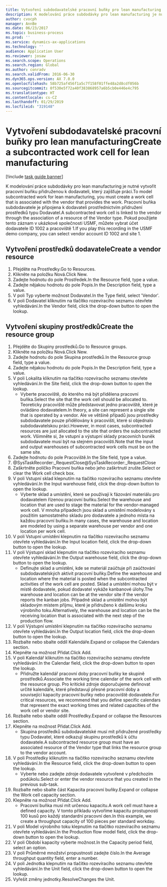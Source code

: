 ```yaml
---
title: Vytvoření subdodavatelské pracovní buňky pro lean manufacturing
description: K modelování práce subdodávky pro lean manufacturing je nutné vytvořit pracovní buňku přidruženou k dodavateli, který zajišťuje práci.
author: cvocph
manager: AnnBe
ms.date: 06/23/2017
ms.topic: business-process
ms.prod: ''
ms.service: dynamics-ax-applications
ms.technology: ''
audience: Application User
ms.reviewer: josaw
ms.search.scope: Operations
ms.search.region: Global
ms.author: conradv
ms.search.validFrom: 2016-06-30
ms.dyn365.ops.version: AX 7.0.0
ms.openlocfilehash: 58b725af456f1a5c7f158f01ffe48a2d8cdf056b
ms.sourcegitcommit: 0f530e5f72a40f383868957a6b5cb0e446e4c795
ms.translationtype: HT
ms.contentlocale: cs-CZ
ms.lasthandoff: 01/29/2019
ms.locfileid: "319148"
---
```

# <a name="create-a-subcontracted-work-cell-for-lean-manufacturing"></a><span data-ttu-id="44539-103">Vytvoření subdodavatelské pracovní buňky pro lean manufacturing</span><span class="sxs-lookup"><span data-stu-id="44539-103">Create a subcontracted work cell for lean manufacturing</span></span>

[!include [task guide banner](../../includes/task-guide-banner.md)]

<span data-ttu-id="44539-104">K modelování práce subdodávky pro lean manufacturing je nutné vytvořit pracovní buňku přidruženou k dodavateli, který zajišťuje práci.</span><span class="sxs-lookup"><span data-stu-id="44539-104">To model subcontracted work for lean manufacturing, you must create a work cell that is associated with the vendor that provides the work.</span></span> <span data-ttu-id="44539-105">Pracovní buňka subdodavatele je připojena k dodavateli prostřednictvím přidružení prostředků typu Dodavatel.</span><span class="sxs-lookup"><span data-stu-id="44539-105">A subcontracted work cell is linked to the vendor through the association of a resource of the Vendor type.</span></span> <span data-ttu-id="44539-106">Pokud použijete tento záznam v ukázkové společnosti USMF, můžete vybrat účet dodavatele ID 1002 a pracoviště 1.</span><span class="sxs-lookup"><span data-stu-id="44539-106">If you play this recording in the USMF demo company, you can select vendor account ID 1002 and site 1.</span></span>


## <a name="create-a-vendor-resource"></a><span data-ttu-id="44539-107">Vytvoření prostředků dodavatele</span><span class="sxs-lookup"><span data-stu-id="44539-107">Create a vendor resource</span></span>
1. <span data-ttu-id="44539-108">Přejděte na Prostředky.</span><span class="sxs-lookup"><span data-stu-id="44539-108">Go to Resources.</span></span>
2. <span data-ttu-id="44539-109">Klikněte na položku Nová.</span><span class="sxs-lookup"><span data-stu-id="44539-109">Click New.</span></span>
3. <span data-ttu-id="44539-110">Zadejte hodnotu do pole Prostředek.</span><span class="sxs-lookup"><span data-stu-id="44539-110">In the Resource field, type a value.</span></span>
4. <span data-ttu-id="44539-111">Zadejte nějakou hodnotu do pole Popis.</span><span class="sxs-lookup"><span data-stu-id="44539-111">In the Description field, type a value.</span></span>
5. <span data-ttu-id="44539-112">V poli Typ vyberte možnost Dodavatel.</span><span class="sxs-lookup"><span data-stu-id="44539-112">In the Type field, select 'Vendor'.</span></span>
6. <span data-ttu-id="44539-113">V poli Dodavatel kliknutím na tlačítko rozevíracího seznamu otevřete vyhledávání.</span><span class="sxs-lookup"><span data-stu-id="44539-113">In the Vendor field, click the drop-down button to open the lookup.</span></span>

## <a name="create-the-resource-group"></a><span data-ttu-id="44539-114">Vytvoření skupiny prostředků</span><span class="sxs-lookup"><span data-stu-id="44539-114">Create the resource group</span></span>
1. <span data-ttu-id="44539-115">Přejděte do Skupiny prostředků.</span><span class="sxs-lookup"><span data-stu-id="44539-115">Go to Resource groups.</span></span>
2. <span data-ttu-id="44539-116">Klikněte na položku Nová.</span><span class="sxs-lookup"><span data-stu-id="44539-116">Click New.</span></span>
3. <span data-ttu-id="44539-117">Zadejte hodnotu do pole Skupina prostředků.</span><span class="sxs-lookup"><span data-stu-id="44539-117">In the Resource group field, type a value.</span></span>
4. <span data-ttu-id="44539-118">Zadejte nějakou hodnotu do pole Popis.</span><span class="sxs-lookup"><span data-stu-id="44539-118">In the Description field, type a value.</span></span>
5. <span data-ttu-id="44539-119">V poli Lokalita kliknutím na tlačítko rozevíracího seznamu otevřete vyhledávání.</span><span class="sxs-lookup"><span data-stu-id="44539-119">In the Site field, click the drop-down button to open the lookup.</span></span>
    * <span data-ttu-id="44539-120">Vyberte pracoviště, do kterého má být přidělena pracovní buňka.</span><span class="sxs-lookup"><span data-stu-id="44539-120">Select the site that the work cell should be allocated to.</span></span> <span data-ttu-id="44539-121">Teoreticky pracoviště může představovat jedno pracoviště, které je ovládáno dodavatelem.</span><span class="sxs-lookup"><span data-stu-id="44539-121">In theory, a site can represent a single site that is operated by a vendor.</span></span> <span data-ttu-id="44539-122">Ale ve většině případů jsou prostředky subdodavatele pouze přidělovány k pracovišti, které si objednalo subdodavatelskou práci.</span><span class="sxs-lookup"><span data-stu-id="44539-122">However, in most cases, subcontracted resources are just allocated to the site that orders the subcontracted work.</span></span> <span data-ttu-id="44539-123">Všimněte si, že vstupní a výstupní sklady pracovních buněk subdodavatele musí být na stejném pracovišti.</span><span class="sxs-lookup"><span data-stu-id="44539-123">Note that the input and output warehouses of subcontracted work cells must be on the same site.</span></span>  
6. <span data-ttu-id="44539-124">Zadejte hodnotu do pole Pracoviště.</span><span class="sxs-lookup"><span data-stu-id="44539-124">In the Site field, type a value.</span></span>
7. <span data-ttu-id="44539-125">@SysTaskRecorder:_RequestClose</span><span class="sxs-lookup"><span data-stu-id="44539-125">@SysTaskRecorder:_RequestClose</span></span>
8. <span data-ttu-id="44539-126">Zaškrtněte políčko Pracovní buňka nebo jeho zaškrtnutí zrušte.</span><span class="sxs-lookup"><span data-stu-id="44539-126">Select or clear the Work cell check box.</span></span>
9. <span data-ttu-id="44539-127">V poli Vstupní sklad klepnutím na tlačítko rozevíracího seznamu otevřete vyhledávání.</span><span class="sxs-lookup"><span data-stu-id="44539-127">In the Input warehouse field, click the drop-down button to open the lookup.</span></span>
    * <span data-ttu-id="44539-128">Vyberte sklad a umístění, které se používají k fázování materiálu pro dodavatelem řízenou pracovní buňku.</span><span class="sxs-lookup"><span data-stu-id="44539-128">Select the warehouse and location that are used to stage the material for the vendor-managed work cell.</span></span> <span data-ttu-id="44539-129">V mnoha případech jsou sklad a umístění modelovány s použitím samostatného skladu pro dodavatele a jednoho místa na každou pracovní buňku.</span><span class="sxs-lookup"><span data-stu-id="44539-129">In many cases, the warehouse and location are modeled by using a separate warehouse per vendor and one location per work cell.</span></span>  
10. <span data-ttu-id="44539-130">V poli Vstupní umístění klepnutím na tlačítko rozevíracího seznamu otevřete vyhledávání.</span><span class="sxs-lookup"><span data-stu-id="44539-130">In the Input location field, click the drop-down button to open the lookup.</span></span>
11. <span data-ttu-id="44539-131">V poli Výstupní sklad klepnutím na tlačítko rozevíracího seznamu otevřete vyhledávání.</span><span class="sxs-lookup"><span data-stu-id="44539-131">In the Output warehouse field, click the drop-down button to open the lookup.</span></span>
    * <span data-ttu-id="44539-132">Definujte sklad a umístění, kde se materiál zaúčtuje při zaúčtování subdodavatelských aktivit pracovní buňky.</span><span class="sxs-lookup"><span data-stu-id="44539-132">Define the warehouse and location where the material is posted when the subcontracted activities of the work cell are posted.</span></span> <span data-ttu-id="44539-133">Sklad a umístění mohou být v místě dodavatele, pokud dodavatel vykáže kanbanové úlohy.</span><span class="sxs-lookup"><span data-stu-id="44539-133">The warehouse and location can be at the vendor site if the vendor reports the kanban jobs.</span></span> <span data-ttu-id="44539-134">Případně sklad a umístění mohou být skladovým místem příjmu, které je přidruženo k dalšímu kroku výrobního toku.</span><span class="sxs-lookup"><span data-stu-id="44539-134">Alternatively, the warehouse and location can be the receiving location that is associated with the next step of the production flow.</span></span>  
12. <span data-ttu-id="44539-135">V poli Výstupní umístění klepnutím na tlačítko rozevíracího seznamu otevřete vyhledávání.</span><span class="sxs-lookup"><span data-stu-id="44539-135">In the Output location field, click the drop-down button to open the lookup.</span></span>
13. <span data-ttu-id="44539-136">Rozbalte nebo sbalte oddíl Kalendáře.</span><span class="sxs-lookup"><span data-stu-id="44539-136">Expand or collapse the Calendars section.</span></span>
14. <span data-ttu-id="44539-137">Klepněte na možnost Přidat.</span><span class="sxs-lookup"><span data-stu-id="44539-137">Click Add.</span></span>
15. <span data-ttu-id="44539-138">V poli Kalendář kliknutím na tlačítko rozevíracího seznamu otevřete vyhledávání.</span><span class="sxs-lookup"><span data-stu-id="44539-138">In the Calendar field, click the drop-down button to open the lookup.</span></span>
    * <span data-ttu-id="44539-139">Přidružte kalendář pracovní doby pracovní buňky ke skupině prostředků.</span><span class="sxs-lookup"><span data-stu-id="44539-139">Associate the working time calendar of the work cell with the resource group.</span></span> <span data-ttu-id="44539-140">Pro kritické zdroje doporučujeme definovat určité kalendáře, které představují přesné pracovní doby a související kapacity pracovní buňky nebo pracoviště dodavatele.</span><span class="sxs-lookup"><span data-stu-id="44539-140">For critical resources, we recommend that you define specific calendars that represent the exact working times and related capacities of the work cell or vendor site.</span></span>  
16. <span data-ttu-id="44539-141">Rozbalte nebo sbalte oddíl Prostředky.</span><span class="sxs-lookup"><span data-stu-id="44539-141">Expand or collapse the Resources section.</span></span>
17. <span data-ttu-id="44539-142">Klepněte na možnost Přidat.</span><span class="sxs-lookup"><span data-stu-id="44539-142">Click Add.</span></span>
    * <span data-ttu-id="44539-143">Skupina prostředků subdodavatelské musí mít přidružené prostředky typu Dodavatel, které odkazují skupinu prostředků k účtu dodavatele.</span><span class="sxs-lookup"><span data-stu-id="44539-143">A subcontracted resource group must have an associated resource of the Vendor type that links the resource group to the vendor account.</span></span>  
18. <span data-ttu-id="44539-144">V poli Prostředky kliknutím na tlačítko rozevíracího seznamu otevřete vyhledávání.</span><span class="sxs-lookup"><span data-stu-id="44539-144">In the Resource field, click the drop-down button to open the lookup.</span></span>
    * <span data-ttu-id="44539-145">Vyberte nebo zadejte zdroje dodavatele vytvořené v předchozím podúkolu.</span><span class="sxs-lookup"><span data-stu-id="44539-145">Select or enter the vendor resource that you created in the previous sub-task.</span></span>  
19. <span data-ttu-id="44539-146">Rozbalte nebo sbalte část Kapacita pracovní buňky.</span><span class="sxs-lookup"><span data-stu-id="44539-146">Expand or collapse the Work cell capacity section.</span></span>
20. <span data-ttu-id="44539-147">Klepněte na možnost Přidat.</span><span class="sxs-lookup"><span data-stu-id="44539-147">Click Add.</span></span>
    * <span data-ttu-id="44539-148">Pracovní buňka musí mít určenou kapacitu.</span><span class="sxs-lookup"><span data-stu-id="44539-148">A work cell must have a defined capacity.</span></span> <span data-ttu-id="44539-149">V tomto příkladu vytvoříme kapacitu prostupnosti 100 kusů pro každý standardní pracovní den.</span><span class="sxs-lookup"><span data-stu-id="44539-149">In this example, we create a throughput capacity of 100 pieces per standard workday.</span></span>  
21. <span data-ttu-id="44539-150">V poli Model výrobního toku klepnutím na tlačítko rozevíracího seznamu otevřete vyhledávání.</span><span class="sxs-lookup"><span data-stu-id="44539-150">In the Production flow model field, click the drop-down button to open the lookup.</span></span>
22. <span data-ttu-id="44539-151">V poli Období kapacity vyberte možnost.</span><span class="sxs-lookup"><span data-stu-id="44539-151">In the Capacity period field, select an option.</span></span>
23. <span data-ttu-id="44539-152">V poli Průměrné množství propustnosti zadejte číslo.</span><span class="sxs-lookup"><span data-stu-id="44539-152">In the Average throughput quantity field, enter a number.</span></span>
24. <span data-ttu-id="44539-153">V poli Jednotka klepnutím na tlačítko rozevíracího seznamu otevřete vyhledávání.</span><span class="sxs-lookup"><span data-stu-id="44539-153">In the Unit field, click the drop-down button to open the lookup.</span></span>
25. <span data-ttu-id="44539-154">Vyřešit změny jednotky.</span><span class="sxs-lookup"><span data-stu-id="44539-154">ResolveChanges the Unit.</span></span>

